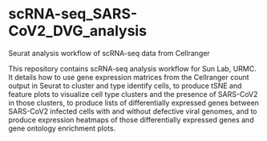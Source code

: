 # scRNA-seq_SARS-CoV2_DVG_analysis
Seurat analysis workflow of scRNA-seq data from Cellranger

This repository contains scRNA-seq analysis workflow for Sun Lab, URMC. It details how to use gene expression matrices from the Cellranger count output in Seurat to cluster and type identify cells, to produce tSNE and feature plots to visualize cell type clusters and the presence of SARS-CoV2 in those clusters, to produce lists of differentially expressed genes between SARS-CoV2 infected cells with and without defective viral genomes, and to produce expression heatmaps of those differentially expressed genes and gene ontology enrichment plots.
